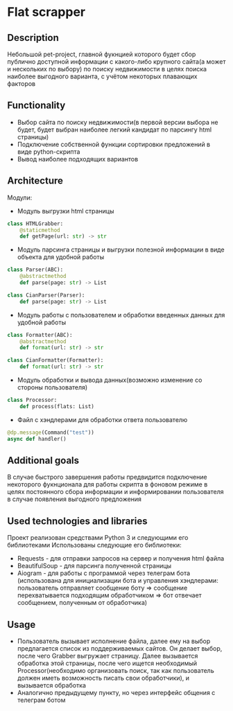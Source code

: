 # Flat scrapper

## Description
Небольшой pet-project, главной фукнцией которого будет сбор публично доступной информации с какого-либо крупного сайта(а может и нескольких по выбору) по поиску недвижимости в целях поиска наиболее выгодного варианта, с учётом некоторых плавающих факторов

## Functionality
 - Выбор сайта по поиску недвижимости(в первой версии выбора не будет, будет выбран наиболее легкий кандидат по парсингу html страницы)
 - Подключение собственной функции сортировки предложений в виде python-скрипта
 - Вывод наиболее подходящих вариантов 

## Architecture
Модули:
 - Модуль выгрузки html страницы
```python
class HTMLGrabber:
    @staticmethod
    def getPage(url: str) -> str
```
 - Модуль парсинга страницы и выгрузки полезной информации в виде объекта для удобной работы
```python
class Parser(ABC):
    @abstractmethod
    def parse(page: str) -> List

class CianParser(Parser):
    def parse(page: str) -> List
```
 - Модуль работы с пользователем и обработки введенных данных для удобной работы
```python
class Formatter(ABC):
    @abstractmethod
    def format(url: str) -> str

class CianFormatter(Formatter):
    def format(url: str) -> str
```
 - Модуль обработки и вывода данных(возможно изменение со стороны пользователя)
```python
class Processor:
    def process(flats: List)
```
 - Файл с хэндлерами для обработки ответа пользователю
```python
@dp.message(Command("test"))
async def handler()
```

## Additional goals
В случае быстрого завершения работы предвидится подключение некоторого фукнционала для работы скрипта в фоновом режиме в целях постоянного сбора информации и информировании пользователя в случае появления выгодного предложения

## Used technologies and libraries
Проект реализован средствами Python 3 и следующими его библиотеками 
Использованы следующие его библиотеки:
 - Requests - для отправки запросов на сервер и получения html файла
 - BeautifulSoup - для парсинга полученной страницы
 - Aiogram - для работы с программой через телеграм бота (использована для инициализации бота и управления хэндлерами: пользователь отправляет сообщение боту => сообщение перехватывается подходящим обработчиком => бот отвечает сообщением, полученным от обработчика)

## Usage
 - Пользователь вызывает исполнение файла, далее ему на выбор предлагается список из поддерживаемых сайтов. Он делает выбор, после чего Grabber выгружает страницу. Далее вызывается обработка этой страницы, после чего ищется необходимый Processor(необходимо организовать поиск, так как пользователь должен иметь возможность писать свои обработчики), и вызывается обработка
 - Аналогично предыдущему пункту, но через интерфейс общения с телеграм ботом